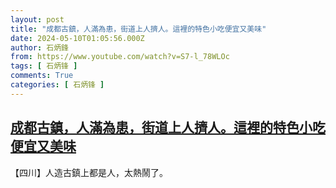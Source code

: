 ```yaml
---
layout: post
title: "成都古鎮，人滿為患，街道上人擠人。這裡的特色小吃便宜又美味"
date: 2024-05-10T01:05:56.000Z
author: 石炳鋒
from: https://www.youtube.com/watch?v=S7-l_78WLOc
tags: [ 石炳锋 ]
comments: True
categories: [ 石炳锋 ]
---
```

<!--1715303156000-->
[成都古鎮，人滿為患，街道上人擠人。這裡的特色小吃便宜又美味](https://www.youtube.com/watch?v=S7-l_78WLOc)
------

<div>
【四川】人造古鎮上都是人，太熱鬧了。
</div>
